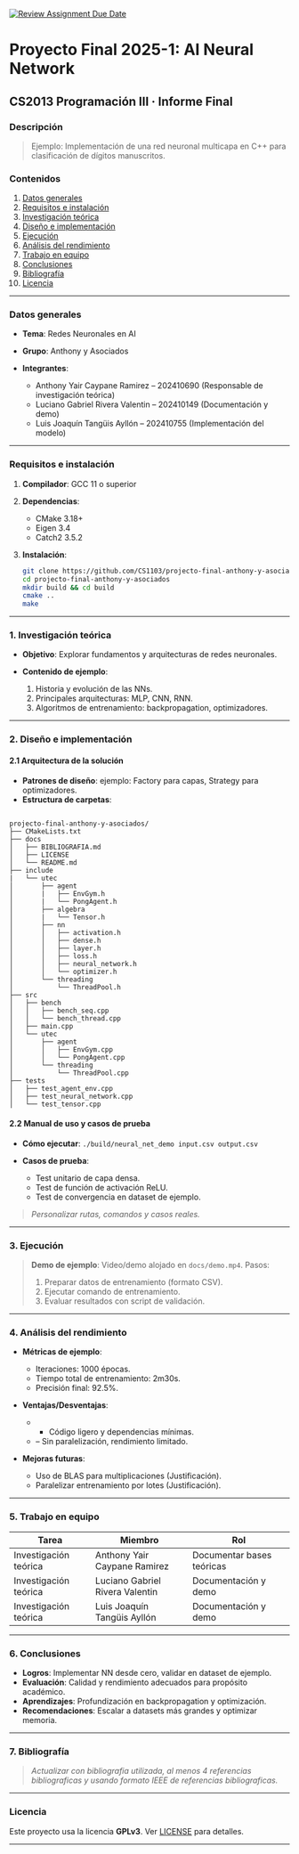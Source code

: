 [![Review Assignment Due Date](https://classroom.github.com/assets/deadline-readme-button-22041afd0340ce965d47ae6ef1cefeee28c7c493a6346c4f15d667ab976d596c.svg)](https://classroom.github.com/a/Lj3YlzJp)
# Proyecto Final 2025-1: AI Neural Network
## **CS2013 Programación III** · Informe Final

### **Descripción**

> Ejemplo: Implementación de una red neuronal multicapa en C++ para clasificación de dígitos manuscritos.

### Contenidos

1. [Datos generales](#datos-generales)
2. [Requisitos e instalación](#requisitos-e-instalación)
3. [Investigación teórica](#1-investigación-teórica)
4. [Diseño e implementación](#2-diseño-e-implementación)
5. [Ejecución](#3-ejecución)
6. [Análisis del rendimiento](#4-análisis-del-rendimiento)
7. [Trabajo en equipo](#5-trabajo-en-equipo)
8. [Conclusiones](#6-conclusiones)
9. [Bibliografía](#7-bibliografía)
10. [Licencia](#licencia)
---

### Datos generales

* **Tema**: Redes Neuronales en AI
* **Grupo**: Anthony y Asociados
* **Integrantes**:

  * Anthony Yair Caypane Ramirez – 202410690 (Responsable de investigación teórica)
  * Luciano Gabriel Rivera Valentin – 202410149 (Documentación y demo)
  * Luis Joaquín Tangüis Ayllón – 202410755 (Implementación del modelo)

---

### Requisitos e instalación

1. **Compilador**: GCC 11 o superior
2. **Dependencias**:

   * CMake 3.18+
   * Eigen 3.4
   * Catch2 3.5.2
3. **Instalación**:

   ```bash
   git clone https://github.com/CS1103/projecto-final-anthony-y-asociados.git
   cd projecto-final-anthony-y-asociados
   mkdir build && cd build
   cmake ..
   make
   ```
   
---

### 1. Investigación teórica

* **Objetivo**: Explorar fundamentos y arquitecturas de redes neuronales.
* **Contenido de ejemplo**:

  1. Historia y evolución de las NNs.
  2. Principales arquitecturas: MLP, CNN, RNN.
  3. Algoritmos de entrenamiento: backpropagation, optimizadores.

---

### 2. Diseño e implementación

#### 2.1 Arquitectura de la solución

* **Patrones de diseño**: ejemplo: Factory para capas, Strategy para optimizadores.
* **Estructura de carpetas**:

```

projecto-final-anthony-y-asociados/
├── CMakeLists.txt
├── docs
│   ├── BIBLIOGRAFIA.md
│   ├── LICENSE
│   └── README.md
├── include
|   └── utec
│       ├── agent
│       |   ├── EnvGym.h
│       |   └── PongAgent.h
│       ├── algebra
│       |   └── Tensor.h
│       ├── nn
│       │   ├── activation.h
│       │   ├── dense.h
│       │   ├── layer.h
│       │   ├── loss.h
│       │   ├── neural_network.h
│       │   └── optimizer.h
│       └── threading
│           └── ThreadPool.h
├── src
│   ├── bench
│   │   ├── bench_seq.cpp
│   │   └── bench_thread.cpp
│   ├── main.cpp
│   └── utec
│       ├── agent
│       │   ├── EnvGym.cpp
│       │   └── PongAgent.cpp
│       └── threading
│           └── ThreadPool.cpp
├── tests
│   ├── test_agent_env.cpp
│   ├── test_neural_network.cpp
│   └── test_tensor.cpp

```

#### 2.2 Manual de uso y casos de prueba

* **Cómo ejecutar**: `./build/neural_net_demo input.csv output.csv`
* **Casos de prueba**:

  * Test unitario de capa densa.
  * Test de función de activación ReLU.
  * Test de convergencia en dataset de ejemplo.

> *Personalizar rutas, comandos y casos reales.*

---

### 3. Ejecución

> **Demo de ejemplo**: Video/demo alojado en `docs/demo.mp4`.
> Pasos:
>
> 1. Preparar datos de entrenamiento (formato CSV).
> 2. Ejecutar comando de entrenamiento.
> 3. Evaluar resultados con script de validación.

---

### 4. Análisis del rendimiento

* **Métricas de ejemplo**:

  * Iteraciones: 1000 épocas.
  * Tiempo total de entrenamiento: 2m30s.
  * Precisión final: 92.5%.
* **Ventajas/Desventajas**:

  * * Código ligero y dependencias mínimas.
  * – Sin paralelización, rendimiento limitado.
* **Mejoras futuras**:

  * Uso de BLAS para multiplicaciones (Justificación).
  * Paralelizar entrenamiento por lotes (Justificación).

---

### 5. Trabajo en equipo

| Tarea                     | Miembro                         | Rol                        |
| ------------------------- | ------------------------------- | -------------------------- |
| Investigación teórica     | Anthony Yair Caypane Ramirez    | Documentar bases teóricas  |
| Investigación teórica     | Luciano Gabriel Rivera Valentin | Documentación y demo       |
| Investigación teórica     | Luis Joaquín Tangüis Ayllón     | Documentación y demo       |

---

### 6. Conclusiones

* **Logros**: Implementar NN desde cero, validar en dataset de ejemplo.
* **Evaluación**: Calidad y rendimiento adecuados para propósito académico.
* **Aprendizajes**: Profundización en backpropagation y optimización.
* **Recomendaciones**: Escalar a datasets más grandes y optimizar memoria.

---

### 7. Bibliografía

> *Actualizar con bibliografia utilizada, al menos 4 referencias bibliograficas y usando formato IEEE de referencias bibliograficas.*

---

### Licencia

Este proyecto usa la licencia **GPLv3**. Ver [LICENSE](LICENSE) para detalles.

---
